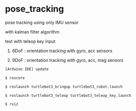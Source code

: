# pose_tracking

pose tracking using only IMU sensor

with kalman filter algorithm

test with teleop key input


1. 6DoF : orientation tracking with gyro, acc sensors

2. 9DoF : orientation tracking with gyro, acc, mag sensors


```bash
[Arduino IDE] update
```

```bash
$ roscore
```

```bash
$ roslaunch turtlebot3_bringup turtlebot3_robot.launch
```

```bash
$ roslaunch turtlebot3_teleop turtlebot3_teleop_key.launch
```

```bash
$ rviz
```
